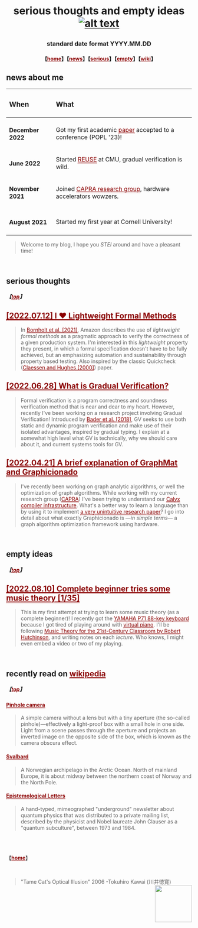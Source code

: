 # <p align="center"> serious thoughts and empty ideas [![alt text](https://jpramos.me/Data/icosi.png)](https://dogfeathers.com/icosidodec/topo.html) </p>
### <p align="center"> standard date format YYYY.MM.DD </p>
#### <p align="center">【<a href="https://jpramos.me" style="color: #8B0000; text-align: right">home</a>】【<a href="http://blog.jpramos.me/#news-about-me" style="color: #8B0000;">news</a>】【<a href="http://blog.jpramos.me/#serious-thoughts" style="color: #8B0000;">serious</a>】【<a href="http://blog.jpramos.me/#empty-ideas" style="color: #8B0000;">empty</a>】【<a href="http://blog.jpramos.me/#recently-read-on-a-hrefhttpsenwikipediaorgwikiuserjpvinnie-stylecolor-8b0000-border-bottom1px-dotted-wikipediaa" style="color: #8B0000;">wiki</a>】

## news about me
| <h3> When </h3>            | <h3> What </h3>                          |
| :---                       | :---                                     |
| <h4> December 2022         | Got my first academic <a href="https://jpramos.me/Data/popl23src-paper20.pdf" style="color: #8B0000; border-bottom:1px dotted">paper</a> accepted to a conference (POPL '23)! |
| <h4> June 2022 </h4>       | Started  <a href="https://www.cmu.edu/scs/isr/reuse" style="color: #8B0000; border-bottom:1px dotted">REUSE</a> at CMU, gradual verification is wild. |
| <h4> November 2021 </h4>   | Joined <a href="https://capra.cs.cornell.edu/" style="color: #8B0000; border-bottom:1px dotted">CAPRA research group</a>, hardware accelerators wowzers.      |
| <h4> August 2021 </h4>     | Started my first year at Cornell University! |
> Welcome to my blog, I hope you *STEI* around and have a pleasant time!

<br>

## serious thoughts
<h5>【<a href="https://blog.jpramos.me/#p-aligncenter-standard-date-format-yyyymmdd-p" style="color: #8B0000; text-align: right"><i>top</i></a>】</h5>
<h2>
  <a href="http://blog.jpramos.me/2022.07.12" style="color: #8B0000; border-bottom:1px dotted">
    [2022.07.12] I ♥ Lightweight Formal Methods
  </a>
</h2>

> In <a href="https://assets.amazon.science/77/5e/4a7c238f4ce890efdc325df83263/using-lightweight-formal-methods-to-validate-a-key-value-storage-node-in-amazon-s3-2.pdf" style="color: #8B0000; border-bottom:1px dotted">Bornholt et al. [2021]</a>, Amazon describes the use of *lightweight formal methods* as a pragmatic approach to verify the correctness of a given production system. I'm interested in this *lightweight* property they present, in which a formal specification doesn't have to be fully achieved, but an emphasizing automation and sustainability through property based testing. Also inspired by the classic Quickcheck (<a href="https://www.cs.tufts.edu/~nr/cs257/archive/john-hughes/quick.pdf" style="color: #8B0000; border-bottom:1px dotted">Claessen and Hughes [2000]</a>) paper.

<h2>
  <a href="http://blog.jpramos.me/2022.06.28" style="color: #8B0000; border-bottom:1px dotted">
    [2022.06.28] What is Gradual Verification?
  </a>
</h2>

> Formal verification is a program correctness and soundness verification method that is near and dear to my heart. However, recently I've been working on a research project involving Gradual Verification! Introduced by <a href="http://www.cs.cmu.edu/~aldrich/papers/vmcai2018-gradual-verification.pdf" style="color: #8B0000; border-bottom:1px dotted">Bader et al. [2018]</a>, GV seeks to use both static and dynamic program verification and make use of their isolated advantages, inspired by gradual typing. I explain at a somewhat high level what GV is technically, why we should care about it, and current systems tools for GV.

<h2>
  <a href="http://blog.jpramos.me/2022.04.21" style="color: #8B0000; border-bottom:1px dotted">
    [2022.04.21] A brief explanation of GraphMat and Graphicionado
  </a>
</h2>

> I've recently been working on graph analytic algorithms, or well the optimization of graph algorithms. While working with my current research group (<a href="https://capra.cs.cornell.edu" style="color: #8B0000; border-bottom:1px dotted">CAPRA</a>) I've been trying to understand our <a href="calyxir.org" style="color: #8B0000; border-bottom:1px dotted">Calyx compiler infrastructure</a>. What's a better way to learn a language than by using it to implement <a href="https://mrmgroup.cs.princeton.edu/papers/taejun_micro16.pdf" style="color: #8B0000; border-bottom:1px dotted">a very unintuitive research paper</a>? I go into detail about what exactly Graphicionado is —*in simple terms*—  a graph algorithm optimization framework using hardware.

<br>

## empty ideas
<h5>【<a href="https://blog.jpramos.me/#p-aligncenter-standard-date-format-yyyymmdd-p" style="color: #8B0000; text-align: right"><i>top</i></a>】</h5>
<h2>
  <a href="http://blog.jpramos.me/2022.08.10" style="color: #8B0000; border-bottom:1px dotted">
    [2022.08.10] Complete beginner tries some music theory [1/35]
  </a>
</h2>

> This is my first attempt at trying to learn some music theory (as a complete beginner)! I recently got the <a href="https://piano-keyboard-reviews.com/brands/yamaha-keyboards/p71-review/" style="color: #8B0000; border-bottom:1px dotted">YAMAHA P71 88-key keyboard</a> because I got tired of playing around with <a href="https://virtualpiano.net/" style="color: #8B0000; border-bottom:1px dotted">virtual piano</a>. I'll be following <a href="https://musictheory.pugetsound.edu/mt21c/acknowledgement-1.html" style="color: #8B0000; border-bottom:1px dotted">Music Theory for the 21st-Century Classroom by Robert Hutchinson</a>, and writing notes on each *lecture*. Who knows, I might even embed a video or two of my playing.


<br>

## recently read on <a href="https://en.wikipedia.org/wiki/User:Jpvinnie" style="color: #8B0000; border-bottom:1px dotted"> wikipedia</a> 
<h5>【<a href="https://blog.jpramos.me/#p-aligncenter-standard-date-format-yyyymmdd-p" style="color: #8B0000; text-align: right"><i>top</i></a>】</h5>

<h4>
  <a href="https://en.wikipedia.org/wiki/Pinhole_camera" style="color: #8B0000; border-bottom:1px dotted">
    Pinhole camera
  </a>
</h4>

> A simple camera without a lens but with a tiny aperture (the so-called pinhole)—effectively a light-proof box with a small hole in one side. Light from a scene passes through the aperture and projects an inverted image on the opposite side of the box, which is known as the camera obscura effect. 

<h4>
  <a href="https://en.wikipedia.org/wiki/Svalbard" style="color: #8B0000; border-bottom:1px dotted">
    Svalbard
  </a>
</h4>

> A Norwegian archipelago in the Arctic Ocean. North of mainland Europe, it is about midway between the northern coast of Norway and the North Pole.

<h4>
  <a href="https://en.wikipedia.org/wiki/Epistemological_Letters" style="color: #8B0000; border-bottom:1px dotted">
    Epistemological Letters
  </a>
</h4>
  
> A hand-typed, mimeographed "underground" newsletter about quantum physics that was distributed to a private mailing list, described by the physicist and Nobel laureate John Clauser as a "quantum subculture", between 1973 and 1984.

<br>

<br>

【<a href="https://jpramos.me" style="color: #8B0000; text-align: right">**home**</a>】

<br>

> "Tame Cat's Optical Illusion" 2006 -Tokuhiro Kawai (川井徳寛) [<img height=100px src="https://raw.githubusercontent.com/jpVinnie/jpvinnie.github.io/master/Data/Tokuhiro%20Kawai2.jpg" align="right">](https://www.thegreatcat.org/the-cat-in-art-and-photos-2/cats-asian-art/tokuhiro-kawai-1971-present-japanese/)
